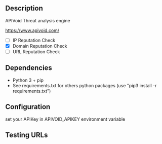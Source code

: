 ## Description
APIVoid Threat analysis engine

https://www.apivoid.com/

- [ ] IP Reputation Check
- [X] Domain Reputation Check
- [ ] URL Reputation Check

## Dependencies
- Python 3 + pip
- See requirements.txt for others python packages (use "pip3 install -r requirements.txt")

## Configuration
set your APIKey in APIVOID_APIKEY environment variable 

## Testing URLs

